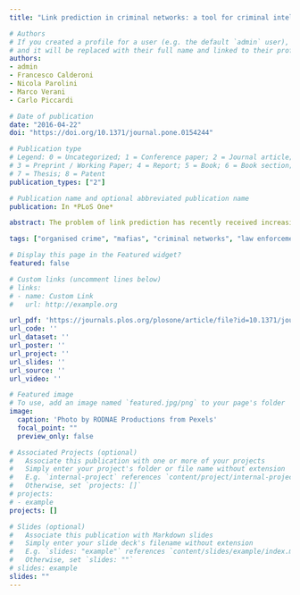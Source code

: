 ```yaml
---
title: "Link prediction in criminal networks: a tool for criminal intelligence analysis"

# Authors
# If you created a profile for a user (e.g. the default `admin` user), write the username (folder name) here 
# and it will be replaced with their full name and linked to their profile
authors:
- admin
- Francesco Calderoni
- Nicola Parolini
- Marco Verani
- Carlo Piccardi

# Date of publication
date: "2016-04-22"
doi: "https://doi.org/10.1371/journal.pone.0154244"

# Publication type
# Legend: 0 = Uncategorized; 1 = Conference paper; 2 = Journal article;
# 3 = Preprint / Working Paper; 4 = Report; 5 = Book; 6 = Book section;
# 7 = Thesis; 8 = Patent
publication_types: ["2"]

# Publication name and optional abbreviated publication name
publication: In *PLoS One*

abstract: The problem of link prediction has recently received increasing attention from scholars in network science. In social network analysis, one of its aims is to recover missing links, namely connections among actors which are likely to exist but have not been reported because data are incomplete or subject to various types of uncertainty. In the field of criminal investigations, problems of incomplete information are encountered almost by definition, given the obvious anti-detection strategies set up by criminals and the limited investigative resources. In this paper, we work on a specific dataset obtained from a real investigation, and we propose a strategy to identify missing links in a criminal network on the basis of the topological analysis of the links classified as marginal, i.e. removed during the investigation procedure. The main assumption is that missing links should have opposite features with respect to marginal ones. Measures of node similarity turn out to provide the best characterization in this sense. The inspection of the judicial source documents confirms that the predicted links, in most instances, do relate actors with large likelihood of co-participation in illicit activities.

tags: ["organised crime", "mafias", "criminal networks", "law enforcement", "missing data", "electronic surveillance", "social network analysis"]

# Display this page in the Featured widget?
featured: false

# Custom links (uncomment lines below)
# links:
# - name: Custom Link
#   url: http://example.org

url_pdf: 'https://journals.plos.org/plosone/article/file?id=10.1371/journal.pone.0154244&type=printable'
url_code: ''
url_dataset: ''
url_poster: ''
url_project: ''
url_slides: ''
url_source: ''
url_video: ''

# Featured image
# To use, add an image named `featured.jpg/png` to your page's folder 
image:
  caption: 'Photo by RODNAE Productions from Pexels'
  focal_point: ""
  preview_only: false

# Associated Projects (optional)
#   Associate this publication with one or more of your projects
#   Simply enter your project's folder or file name without extension
#   E.g. `internal-project` references `content/project/internal-project/index.md`
#   Otherwise, set `projects: []`
# projects:
# - example
projects: []

# Slides (optional)
#   Associate this publication with Markdown slides
#   Simply enter your slide deck's filename without extension
#   E.g. `slides: "example"` references `content/slides/example/index.md`
#   Otherwise, set `slides: ""`
# slides: example
slides: ""
---
```

